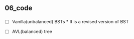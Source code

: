 ## 06_code

###
- [ ] Vanilla(unbalanced) BSTs
      * It is a revised version of BST
- [ ] AVL(balanced) tree 

